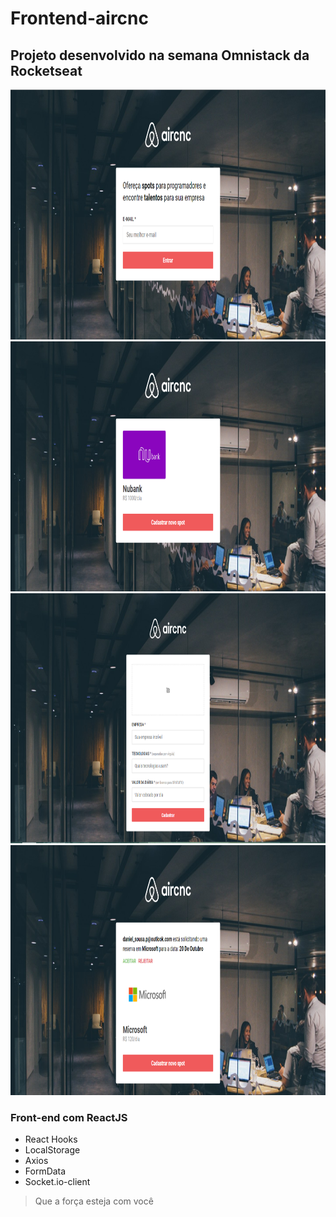# Frontend-aircnc

## Projeto desenvolvido na semana Omnistack da Rocketseat

<img src="https://github.com/Daniels887/Frontend-aircnc/blob/master/Telas/Home.PNG" alt="Home" width="865" height="400" /> <img src="https://github.com/Daniels887/Frontend-aircnc/blob/master/Telas/List.PNG" alt="List" width="865" height="400" /> <img src="https://github.com/Daniels887/Frontend-aircnc/blob/master/Telas/New.PNG" alt="New" width="865" height="400" /> <img src="https://github.com/Daniels887/Frontend-aircnc/blob/master/Telas/Agendamento.png" alt="New" width="865" height="400" />

### Front-end com ReactJS

- React Hooks
- LocalStorage
- Axios
- FormData
- Socket.io-client

> Que a força esteja com você

